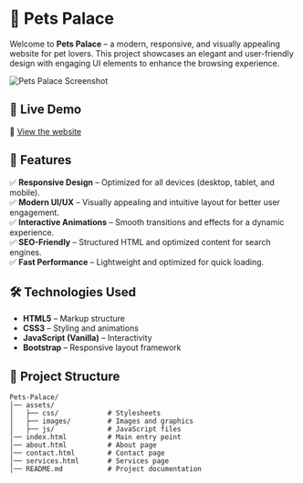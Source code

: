 # 🐾 Pets Palace

Welcome to **Pets Palace** – a modern, responsive, and visually appealing website for pet lovers. This project showcases an elegant and user-friendly design with engaging UI elements to enhance the browsing experience.

![Pets Palace Screenshot](https://codegner.github.io/Pets-Palace/assets/images/preview.png) <!-- Replace with an actual screenshot link -->

## 🚀 Live Demo  
🔗 [View the website](https://codegner.github.io/Pets-Palace/)

## 📌 Features  

✅ **Responsive Design** – Optimized for all devices (desktop, tablet, and mobile).  
✅ **Modern UI/UX** – Visually appealing and intuitive layout for better user engagement.  
✅ **Interactive Animations** – Smooth transitions and effects for a dynamic experience.  
✅ **SEO-Friendly** – Structured HTML and optimized content for search engines.  
✅ **Fast Performance** – Lightweight and optimized for quick loading.  

## 🛠️ Technologies Used  

- **HTML5** – Markup structure  
- **CSS3** – Styling and animations  
- **JavaScript (Vanilla)** – Interactivity  
- **Bootstrap** – Responsive layout framework  

## 📂 Project Structure  

```plaintext
Pets-Palace/
│── assets/
│   ├── css/            # Stylesheets
│   ├── images/         # Images and graphics
│   ├── js/             # JavaScript files
│── index.html          # Main entry point
│── about.html          # About page
│── contact.html        # Contact page
│── services.html       # Services page
│── README.md           # Project documentation



